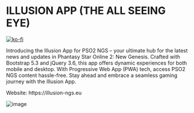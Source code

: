# ILLUSION APP (THE ALL SEEING EYE)
[![ko-fi](https://ko-fi.com/img/githubbutton_sm.svg)](https://ko-fi.com/C0C524668)

Introducing the Illusion App for PSO2 NGS – your ultimate hub for the latest news and updates in Phantasy Star Online 2: New Genesis. Crafted with Bootstrap 5.3 and jQuery 3.6, this app offers dynamic experiences for both mobile and desktop. With Progressive Web App (PWA) tech, access PSO2 NGS content hassle-free. Stay ahead and embrace a seamless gaming journey with the Illusion App.
<p>Website: https://illusion-ngs.eu <p/>

![image](https://cdn.discordapp.com/attachments/911234401843687430/1142785927085817946/ILLUSION_APP_AD.png)

